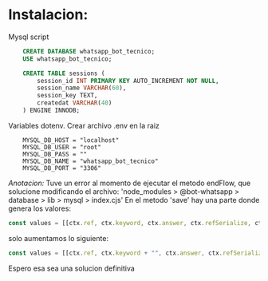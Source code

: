 # Instalacion:

Mysql script

```sql
    CREATE DATABASE whatsapp_bot_tecnico;
    USE whatsapp_bot_tecnico;

    CREATE TABLE sessions (
        session_id INT PRIMARY KEY AUTO_INCREMENT NOT NULL,
        session_name VARCHAR(60),
        session_key TEXT,
        createdat VARCHAR(40)
    ) ENGINE INNODB;
```

Variables dotenv. Crear archivo .env en la raiz

```enviroment
    MYSQL_DB_HOST = "localhost"
    MYSQL_DB_USER = "root"
    MYSQL_DB_PASS = ""
    MYSQL_DB_NAME = "whatsapp_bot_tecnico"
    MYSQL_DB_PORT = "3306"
```

_Anotacion:_
Tuve un error al momento de ejecutar el metodo endFlow, que solucione modificando el archivo: 'node_modules > @bot-whatsapp > database > lib > mysql > index.cjs'
En el metodo 'save' hay una parte donde genera los valores:

```cjs
const values = [[ctx.ref, ctx.keyword, ctx.answer, ctx.refSerialize, ctx.from, JSON.stringify(ctx.options)]];
```

solo aumentamos lo siguiente:

```cjs
const values = [[ctx.ref, ctx.keyword + "", ctx.answer, ctx.refSerialize, ctx.from, JSON.stringify(ctx.options)]];
```

Espero esa sea una solucion definitiva
